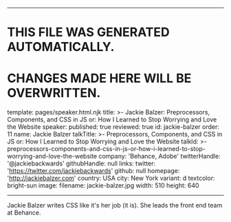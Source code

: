 ----

# THIS FILE WAS GENERATED AUTOMATICALLY.
# CHANGES MADE HERE WILL BE OVERWRITTEN.

template: pages/speaker.html.njk
title: >-
  Jackie Balzer: Preprocessors, Components, and CSS in JS or: How I Learned to
  Stop Worrying and Love the Website
speaker:
  published: true
  reviewed: true
  id: jackie-balzer
  order: 11
  name: Jackie Balzer
  talkTitle: >-
    Preprocessors, Components, and CSS in JS or: How I Learned to Stop Worrying
    and Love the Website
  talkId: >-
    preprocessors-components-and-css-in-js-or-how-i-learned-to-stop-worrying-and-love-the-website
  company: 'Behance, Adobe'
  twitterHandle: '@jackiebackwards'
  githubHandle: null
  links:
    twitter: 'https://twitter.com/jackiebackwards'
    github: null
    homepage: 'http://jackiebalzer.com'
  country: USA
  city: New York
  variant: d
  textcolor: bright-sun
  image:
    filename: jackie-balzer.jpg
    width: 510
    height: 640

----

Jackie Balzer writes CSS like it's her job (it is). She leads the front end
team at Behance.